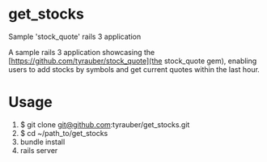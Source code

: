 get_stocks
==========

Sample 'stock_quote' rails 3 application

A sample rails 3 application showcasing the [https://github.com/tyrauber/stock_quote](the stock_quote gem), enabling users to add stocks by symbols and get current quotes within the last hour.

# Usage

1. $ git clone git@github.com:tyrauber/get_stocks.git
2. $ cd ~/path_to/get_stocks
3. bundle install
4. rails server
